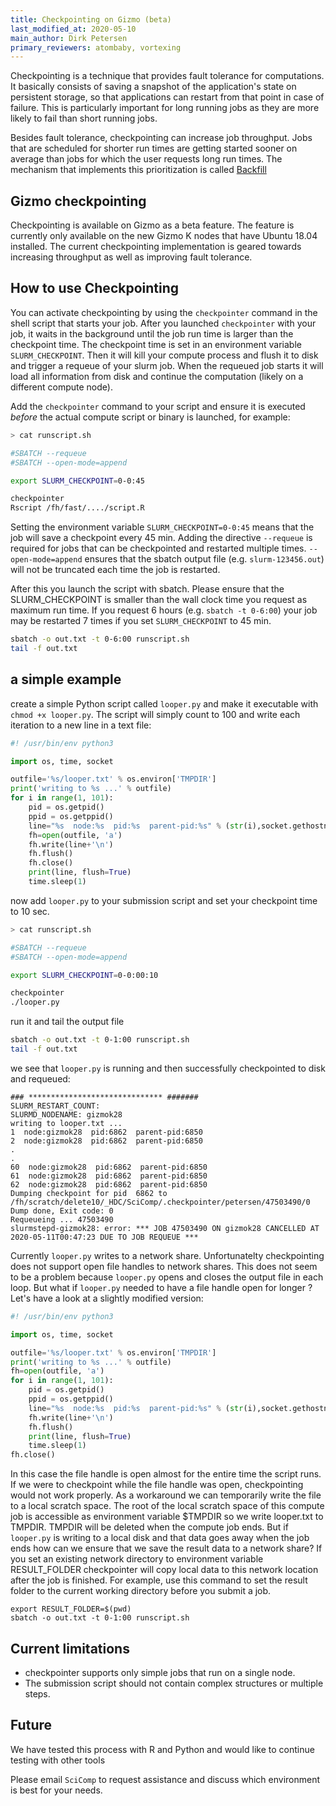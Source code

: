 ```yaml
---
title: Checkpointing on Gizmo (beta)
last_modified_at: 2020-05-10
main_author: Dirk Petersen
primary_reviewers: atombaby, vortexing 
---
```


Checkpointing is a technique that provides fault tolerance for computations. It basically consists of saving a snapshot of the application's state on persistent storage, so that applications can restart from that point in case of failure. This is particularly important for long running jobs as they are more likely to fail than short running jobs.

Besides fault tolerance, checkpointing can increase job throughput. Jobs that are scheduled for shorter run times are getting started sooner on average than jobs for which the user requests long run times. The mechanism that implements this prioritization is called [Backfill](https://www.zedat.fu-berlin.de/HPC/EN/Backfill)

## Gizmo checkpointing 

Checkpointing is available on Gizmo as a beta feature. The feature is currently only available on the new Gizmo K nodes that have Ubuntu 18.04 installed.
The current checkpointing implementation is geared towards increasing throughput as well as improving fault tolerance.  

## How to use Checkpointing

You can activate checkpointing by using the `checkpointer` command in the shell script that starts your job. After you launched `checkpointer` with your job, it waits in the background until the job run time is larger than the checkpoint time. The checkpoint time is set in an environment variable `SLURM_CHECKPOINT`. Then it will kill your compute process and flush it to disk and trigger a requeue of your slurm job. When the requeued job starts it will load all information from disk and continue the computation (likely on a different compute node).

Add the `checkpointer` command to your script and ensure it is executed *before* the actual compute script or binary is launched, for example:

```bash
> cat runscript.sh 

#SBATCH --requeue
#SBATCH --open-mode=append

export SLURM_CHECKPOINT=0-0:45

checkpointer 
Rscript /fh/fast/..../script.R
```

Setting the environment variable `SLURM_CHECKPOINT=0-0:45` means that the job will save a checkpoint every 45 min. Adding the directive `--requeue` is required for jobs that can be checkpointed and restarted multiple times. `--open-mode=append` ensures that the sbatch output file (e.g. `slurm-123456.out`) will not be truncated each time the job is restarted.

After this you launch the script with sbatch. Please ensure that the SLURM_CHECKPOINT is smaller than the wall clock time you request as maximum run time. If you request 6 hours (e.g. `sbatch -t 0-6:00`) your job may be restarted 7 times if you set `SLURM_CHECKPOINT` to 45 min.


```bash
sbatch -o out.txt -t 0-6:00 runscript.sh
tail -f out.txt
```

## a simple example 

create a simple Python script called `looper.py` and make it executable with `chmod +x looper.py`. The script will simply count to 100 and write each iteration to a new line in a text file:

```python
#! /usr/bin/env python3

import os, time, socket

outfile='%s/looper.txt' % os.environ['TMPDIR']
print('writing to %s ...' % outfile)
for i in range(1, 101):
    pid = os.getpid()
    ppid = os.getppid()
    line="%s  node:%s  pid:%s  parent-pid:%s" % (str(i),socket.gethostname(),pid,ppid)
    fh=open(outfile, 'a')
    fh.write(line+'\n')
    fh.flush()
    fh.close()
    print(line, flush=True)
    time.sleep(1)

```

now add `looper.py` to your submission script and set your checkpoint time to 10 sec.

```bash
> cat runscript.sh 

#SBATCH --requeue
#SBATCH --open-mode=append

export SLURM_CHECKPOINT=0-0:00:10

checkpointer
./looper.py
```

run it and tail the output file 

```bash
sbatch -o out.txt -t 0-1:00 runscript.sh
tail -f out.txt
```

we see that `looper.py` is running and then successfully checkpointed to disk and requeued:

```
### ****************************** #######
SLURM_RESTART_COUNT: 
SLURMD_NODENAME: gizmok28
writing to looper.txt ...
1  node:gizmok28  pid:6862  parent-pid:6850
2  node:gizmok28  pid:6862  parent-pid:6850
.
.
60  node:gizmok28  pid:6862  parent-pid:6850
61  node:gizmok28  pid:6862  parent-pid:6850
62  node:gizmok28  pid:6862  parent-pid:6850
Dumping checkpoint for pid  6862 to 
/fh/scratch/delete10/_HDC/SciComp/.checkpointer/petersen/47503490/0
Dump done, Exit code: 0
Requeueing ... 47503490
slurmstepd-gizmok28: error: *** JOB 47503490 ON gizmok28 CANCELLED AT 2020-05-11T00:47:23 DUE TO JOB REQUEUE ***

```
Currently `looper.py` writes to a network share. Unfortunatelty checkpointing does not support open file handles to network shares. This does not seem to be a problem because `looper.py` opens and closes the output file in each loop. But what if `looper.py` needed to have a file handle open for longer ? Let's have a look at a slightly modified version:

```python
#! /usr/bin/env python3

import os, time, socket

outfile='%s/looper.txt' % os.environ['TMPDIR']
print('writing to %s ...' % outfile)
fh=open(outfile, 'a')
for i in range(1, 101):
    pid = os.getpid()
    ppid = os.getppid()
    line="%s  node:%s  pid:%s  parent-pid:%s" % (str(i),socket.gethostname(),pid,ppid)
    fh.write(line+'\n')
    fh.flush()
    print(line, flush=True)
    time.sleep(1)
fh.close()

```

In this case the file handle is open almost for the entire time the script runs. If we were to checkpoint while the file handle was open, checkpointing would not work properly. As a workaround we can temporarily write the file to a local scratch space. The root of the local scratch space of this compute job is accessible as environment variable $TMPDIR so we write looper.txt to TMPDIR. TMPDIR will be deleted when the compute job ends.
But if `looper.py` is writing to a local disk and that data goes away when the job ends how can we ensure that we save the result data to a network share? If you set an existing network directory to environment variable RESULT_FOLDER checkpointer will copy local data to this network location after the job is finished. For example, use this command to set the result folder to the current working directory before you submit a job.

```
export RESULT_FOLDER=$(pwd)
sbatch -o out.txt -t 0-1:00 runscript.sh
```


## Current limitations

* checkpointer supports only simple jobs that run on a single node. 
* The submission script should not contain complex structures or multiple steps. 



## Future 

We have tested this process with R and Python and would like to continue testing with other tools


Please email `SciComp` to request assistance and discuss which environment is best for your needs.
